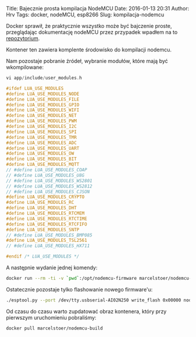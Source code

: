 Title: Bajecznie prosta kompilacja NodeMCU
Date: 2016-01-13 20:31
Author: Hrv
Tags: docker, nodeMCU, esp8266
Slug: kompilacja-nodemcu


Docker sprawił, że praktycznie wszystko może być bajczenie proste, przeglądając dokumentację nodeMCU przez przypadek wpadłem na to [repozytorium](https://hub.docker.com/r/marcelstoer/nodemcu-build/).

Kontener ten zawiera komplente środowisko do kompilacji nodemcu.

Nam pozostaje pobranie źródeł, wybranie modułów, które mają być wkompilowane:

```c
vi app/include/user_modules.h

#ifdef LUA_USE_MODULES
#define LUA_USE_MODULES_NODE
#define LUA_USE_MODULES_FILE
#define LUA_USE_MODULES_GPIO
#define LUA_USE_MODULES_WIFI
#define LUA_USE_MODULES_NET
#define LUA_USE_MODULES_PWM
#define LUA_USE_MODULES_I2C
#define LUA_USE_MODULES_SPI
#define LUA_USE_MODULES_TMR
#define LUA_USE_MODULES_ADC
#define LUA_USE_MODULES_UART
#define LUA_USE_MODULES_OW
#define LUA_USE_MODULES_BIT
#define LUA_USE_MODULES_MQTT
// #define LUA_USE_MODULES_COAP
// #define LUA_USE_MODULES_U8G
// #define LUA_USE_MODULES_WS2801
// #define LUA_USE_MODULES_WS2812
// #define LUA_USE_MODULES_CJSON
#define LUA_USE_MODULES_CRYPTO
#define LUA_USE_MODULES_RC
#define LUA_USE_MODULES_DHT
#define LUA_USE_MODULES_RTCMEM
#define LUA_USE_MODULES_RTCTIME
#define LUA_USE_MODULES_RTCFIFO
#define LUA_USE_MODULES_SNTP
// #define LUA_USE_MODULES_BMP085
#define LUA_USE_MODULES_TSL2561
// #define LUA_USE_MODULES_HX711

#endif /* LUA_USE_MODULES */
```

A następnie wydanie jednej komendy:

```bash
docker run --rm -ti -v `pwd`:/opt/nodemcu-firmware marcelstoer/nodemcu-build
```
Ostatecznie pozostaje tylko flashowanie nowego firmware'u:

```bash
./esptool.py --port /dev/tty.usbserial-AI02N250 write_flash 0x00000 nodemcu.bin
```

Od czasu do czasu warto zupdatować obraz kontenera, który przy pierwszym uruchomieniu pobraliśmy:

```bash
docker pull marcelstoer/nodemcu-build
```

